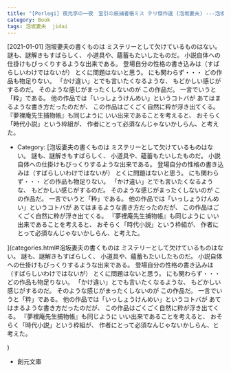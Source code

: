 ```yaml
---
title: "[Perlegi] 夜光亭の一夜　宝引の辰捕者帳ミス テリ傑作選 (泡坂妻夫) ---泡坂妻夫には時代劇が適している"
category: Book
tags: 泡坂妻夫  jidai
---
```


[2021-01-01] 泡坂妻夫の書くものは
ミステリーとして欠けているものはない。
謎も、謎解きもすばらしく、
小道具や、蘊蓄もたいしたものだ。
小説自体への仕掛けもびっくりするような出来である。
登場自分の性格の書き込みは（すばらしいわけではないが）
とくに問題はないと思う。
にも関わらず・・・
どの作品も物足りない。
「かけ違い」とでも言いたくなるような、
もどかしい感じがするのだ。
そのような感じがまったくしないのが
この作品だ。
一言でいうと「粋」である。
他の作品では「いっしょうけんめい」というコトバが
あてはまるような書き方だったのだが、
この作品はごくごく自然に粋が浮き出てくる。
『夢裡庵先生捕物帳』も同じように
いい出来であることを考えると、
おそらく「時代小説」という枠組が、
作者にとって必須なんじゃないかしらん、と考えた。

- Category: [泡坂妻夫の書くものは
ミステリーとして欠けているものはない。
謎も、謎解きもすばらしく、
小道具や、蘊蓄もたいしたものだ。
小説自体への仕掛けもびっくりするような出来である。
登場自分の性格の書き込みは（すばらしいわけではないが）
とくに問題はないと思う。
にも関わらず・・・
どの作品も物足りない。
「かけ違い」とでも言いたくなるような、
もどかしい感じがするのだ。
そのような感じがまったくしないのが
この作品だ。
一言でいうと「粋」である。
他の作品では「いっしょうけんめい」というコトバが
あてはまるような書き方だったのだが、
この作品はごくごく自然に粋が浮き出てくる。
『夢裡庵先生捕物帳』も同じように
いい出来であることを考えると、
おそらく「時代小説」という枠組が、
作者にとって必須なんじゃないかしらん、と考えた。

](categories.html#泡坂妻夫の書くものは
ミステリーとして欠けているものはない。
謎も、謎解きもすばらしく、
小道具や、蘊蓄もたいしたものだ。
小説自体への仕掛けもびっくりするような出来である。
登場自分の性格の書き込みは（すばらしいわけではないが）
とくに問題はないと思う。
にも関わらず・・・
どの作品も物足りない。
「かけ違い」とでも言いたくなるような、
もどかしい感じがするのだ。
そのような感じがまったくしないのが
この作品だ。
一言でいうと「粋」である。
他の作品では「いっしょうけんめい」というコトバが
あてはまるような書き方だったのだが、
この作品はごくごく自然に粋が浮き出てくる。
『夢裡庵先生捕物帳』も同じように
いい出来であることを考えると、
おそらく「時代小説」という枠組が、
作者にとって必須なんじゃないかしらん、と考えた。

)
- 創元文庫

